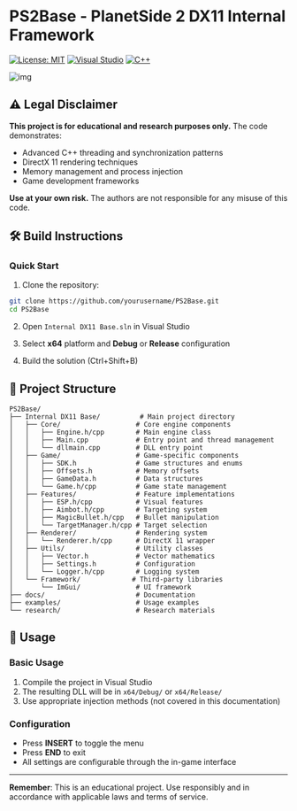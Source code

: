 # PS2Base - PlanetSide 2 DX11 Internal Framework

[![License: MIT](https://img.shields.io/badge/License-MIT-yellow.svg)](https://opensource.org/licenses/MIT)
[![Visual Studio](https://img.shields.io/badge/IDE-Visual%20Studio-blue.svg)](https://visualstudio.microsoft.com/)
[![C++](https://img.shields.io/badge/Language-C%2B%2B-blue.svg)](https://isocpp.org/)

![img](https://i.imgur.com/z9uOEpU.jpeg)

## ⚠️ Legal Disclaimer

**This project is for educational and research purposes only.** The code demonstrates:
- Advanced C++ threading and synchronization patterns
- DirectX 11 rendering techniques
- Memory management and process injection
- Game development frameworks

**Use at your own risk.** The authors are not responsible for any misuse of this code.

## 🛠️ Build Instructions

### Quick Start
1. Clone the repository:
```bash
git clone https://github.com/yourusername/PS2Base.git
cd PS2Base
```

2. Open `Internal DX11 Base.sln` in Visual Studio

3. Select **x64** platform and **Debug** or **Release** configuration

4. Build the solution (Ctrl+Shift+B)

## 📁 Project Structure

```
PS2Base/
├── Internal DX11 Base/          # Main project directory
│   ├── Core/                   # Core engine components
│   │   ├── Engine.h/cpp        # Main engine class
│   │   ├── Main.cpp            # Entry point and thread management
│   │   └── dllmain.cpp         # DLL entry point
│   ├── Game/                   # Game-specific components
│   │   ├── SDK.h               # Game structures and enums
│   │   ├── Offsets.h           # Memory offsets
│   │   ├── GameData.h          # Data structures
│   │   └── Game.h/cpp          # Game state management
│   ├── Features/               # Feature implementations
│   │   ├── ESP.h/cpp           # Visual features
│   │   ├── Aimbot.h/cpp        # Targeting system
│   │   ├── MagicBullet.h/cpp   # Bullet manipulation
│   │   └── TargetManager.h/cpp # Target selection
│   ├── Renderer/               # Rendering system
│   │   └── Renderer.h/cpp      # DirectX 11 wrapper
│   ├── Utils/                  # Utility classes
│   │   ├── Vector.h            # Vector mathematics
│   │   ├── Settings.h          # Configuration
│   │   └── Logger.h/cpp        # Logging system
│   └── Framework/             # Third-party libraries
│       └── ImGui/              # UI framework
├── docs/                       # Documentation
├── examples/                   # Usage examples
└── research/                   # Research materials
```

## 🎯 Usage

### Basic Usage
1. Compile the project in Visual Studio
2. The resulting DLL will be in `x64/Debug/` or `x64/Release/`
3. Use appropriate injection methods (not covered in this documentation)

### Configuration
- Press **INSERT** to toggle the menu
- Press **END** to exit
- All settings are configurable through the in-game interface

---

**Remember**: This is an educational project. Use responsibly and in accordance with applicable laws and terms of service.
